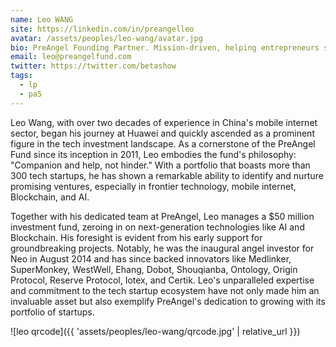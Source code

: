 ```yaml
---
name: Leo WANG
site: https://linkedin.com/in/preangelleo
avatar: /assets/peoples/leo-wang/avatar.jpg
bio: PreAngel Founding Partner. Mission-driven, helping entrepreneurs succeed.
email: leo@preangelfund.com
twitter: https://twitter.com/betashow
tags:
  - lp
  - pa5
---
```


Leo Wang, with over two decades of experience in China's mobile internet sector, began his journey at Huawei and quickly ascended as a prominent figure in the tech investment landscape. As a cornerstone of the PreAngel Fund since its inception in 2011, Leo embodies the fund's philosophy: "Companion and help, not hinder." With a portfolio that boasts more than 300 tech startups, he has shown a remarkable ability to identify and nurture promising ventures, especially in frontier technology, mobile internet, Blockchain, and AI.

Together with his dedicated team at PreAngel, Leo manages a $50 million investment fund, zeroing in on next-generation technologies like AI and Blockchain. His foresight is evident from his early support for groundbreaking projects. Notably, he was the inaugural angel investor for Neo in August 2014 and has since backed innovators like Medlinker, SuperMonkey, WestWell, Ehang, Dobot, Shouqianba, Ontology, Origin Protocol, Reserve Protocol, Iotex, and Certik. Leo's unparalleled expertise and commitment to the tech startup ecosystem have not only made him an invaluable asset but also exemplify PreAngel's dedication to growing with its portfolio of startups.

![leo qrcode]({{ 'assets/peoples/leo-wang/qrcode.jpg' | relative_url }})
